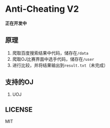 # Anti-Cheating V2

**正在开发中**

## 原理

1. 爬取百度搜索结果中代码，储存在``/data``
2. 爬取OJ比赛界面中选手代码，储存在``/user``
3. 进行比较，并将结果输出到``result.txt``（未完成）

## 支持的OJ

1. UOJ

## LICENSE

MIT